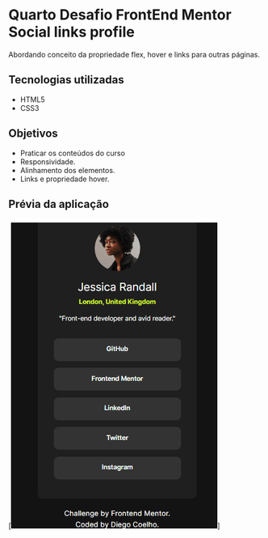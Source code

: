 # Quarto Desafio FrontEnd Mentor Social links profile
Abordando conceito da propriedade flex, hover e links para outras páginas.
## Tecnologias utilizadas
- HTML5
- CSS3
## Objetivos
- Praticar os conteúdos do curso
- Responsividade.
- Alinhamento dos elementos.
- Links e propriedade hover.
## Prévia da aplicação
[<img src="./images/social.gif" alt="gif tela">]
